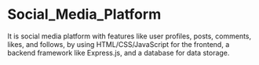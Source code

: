 # Social_Media_Platform


It is social media platform with features like
 user profiles, posts, comments, likes, and follows, by using
 HTML/CSS/JavaScript for the frontend, a backend
 framework like Express.js, and a database
 for data storage.
